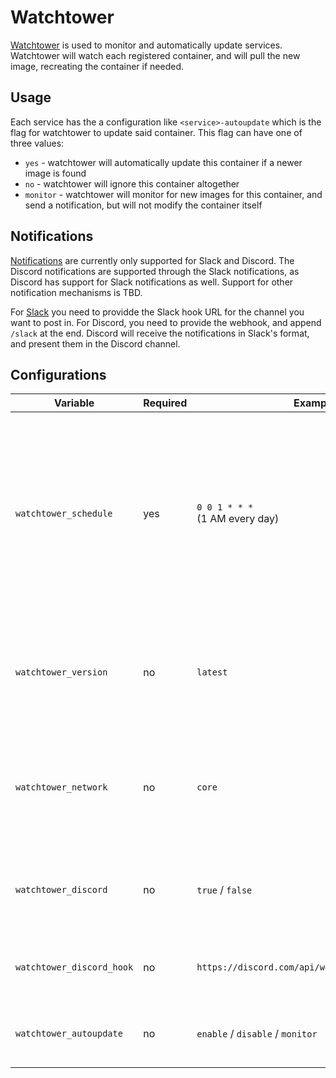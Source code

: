 # Watchtower

[Watchtower](https://containrrr.dev/watchtower/) is used to monitor and automatically update services. Watchtower will watch each registered container, and will pull the new image, recreating the container if needed.

## Usage

Each service has the a configuration like `<service>-autoupdate` which is the flag for watchtower to update said container. This flag can have one of three values:
- `yes` - watchtower will automatically update this container if a newer image is found
- `no` - watchtower will ignore this container altogether
- `monitor` - watchtower will monitor for new images for this container, and send a notification, but will not modify the container itself

## Notifications

[Notifications](https://containrrr.dev/watchtower/notifications/) are currently only supported for Slack and Discord. The Discord notifications are supported through the Slack notifications, as Discord has support for Slack notifications as well. Support for other notification mechanisms is TBD.

For [Slack](https://containrrr.dev/watchtower/notifications/#slack) you need to providde the Slack hook URL for the channel you want to post in. For Discord, you need to provide the webhook, and append `/slack` at the end. Discord will receive the notifications in Slack's format, and present them in the Discord channel. 

## Configurations

| Variable | Required | Example | Description |
|----------|----------|---------|-------------|
| `watchtower_schedule` | yes | `0 0 1 * * *`<br>(1 AM every day) | The cron schedule for when watchtower should run. This can be any valid cron expression, but it's recommended to run this on a daily or weekly cadence for the best results. |
| `watchtower_version` | no | `latest` | The version of watchtower to use. You can see the versions by checking [github](https://github.com/containrrr/watchtower/releases). Defaults to `latest` |
| `watchtower_network` | no | `core` | The network name that watchtower should attach to. This defaults to the first network defined in the [host config](../host_vars.md) |
| `watchtower_discord` | no | `true` / `false` | Whether to enable Notifications through Slack/Discord. Defaults to `false` |
| `watchtower_discord_hook` | no | `https://discord.com/api/webhooks/.../.../slack` | The Slack/Discord webhook to use for notifications |
| `watchtower_autoupdate` | no | `enable` / `disable` / `monitor` | Whether to auto update or monitor only. Defaults to `monitor` |

